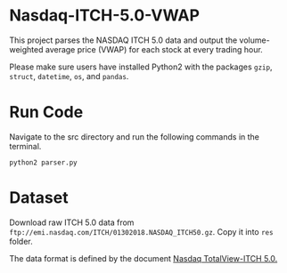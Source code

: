# Nasdaq-ITCH-5.0-VWAP
This project parses the NASDAQ ITCH 5.0 data and output the volume-weighted average price (VWAP) for each stock at every trading hour.

Please make sure users have installed Python2 with the packages `gzip`, `struct`, `datetime`, `os`, and `pandas`.

# Run Code

Navigate to the src directory and run the following commands in the terminal.

`python2 parser.py`

# Dataset

Download raw ITCH 5.0 data from `ftp://emi.nasdaq.com/ITCH/01302018.NASDAQ_ITCH50.gz`. Copy it into `res` folder.

The data format is defined by the document [Nasdaq TotalView-ITCH 5.0.](http://www.nasdaqtrader.com/content/technicalsupport/specifications/dataproducts/NQTVITCHspecification.pdf)
